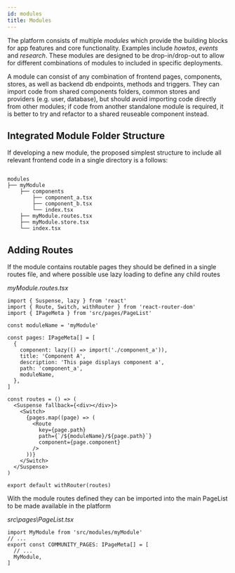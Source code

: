 ```yaml
---
id: modules
title: Modules
---
```


The platform consists of multiple _modules_ which provide the building blocks for app features and core functionality. Examples include _howtos_, _events_ and _research_. These modules are designed to be drop-in/drop-out to allow for different combinations of modules to included in specific deployments.

A module can consist of any combination of frontend pages, components, stores, as well as backend db endpoints, methods and triggers. They can import code from shared components folders, common stores and providers (e.g. user, database), but should avoid importing code directly from other modules; if code from another standalone module is required, it is better to try and refactor to a shared reuseable component instead.

## Integrated Module Folder Structure

If developing a new module, the proposed simplest structure to include all relevant frontend code in a single directory is a follows:

```

modules
├── myModule
    ├── components
        ├── component_a.tsx
        ├── component_b.tsx
        └── index.tsx
    ├── myModule.routes.tsx
    ├── myModule.store.tsx
    └── index.tsx
```

## Adding Routes

If the module contains routable pages they should be defined in a single routes file, and where possible use lazy loading to define any child routes

_myModule.routes.tsx_

```tsx
import { Suspense, lazy } from 'react'
import { Route, Switch, withRouter } from 'react-router-dom'
import { IPageMeta } from 'src/pages/PageList'

const moduleName = 'myModule'

const pages: IPageMeta[] = [
  {
    component: lazy(() => import('./component_a')),
    title: 'Component A',
    description: 'This page displays component a',
    path: 'component_a',
    moduleName,
  },
]

const routes = () => (
  <Suspense fallback={<div></div>}>
    <Switch>
      {pages.map((page) => (
        <Route
          key={page.path}
          path={`/${moduleName}/${page.path}`}
          component={page.component}
        />
      ))}
    </Switch>
  </Suspense>
)

export default withRouter(routes)
```

With the module routes defined they can be imported into the main PageList to be made available in the platform

_src\pages\PageList.tsx_

```tsx
import MyModule from 'src/modules/myModule'
// ...
export const COMMUNITY_PAGES: IPageMeta[] = [
  // ...
  MyModule,
]
```
